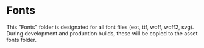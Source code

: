 # Fonts

This "Fonts" folder is designated for all font files (eot, ttf, woff, woff2, svg).
During development and production builds, these will be copied to the asset fonts folder.
